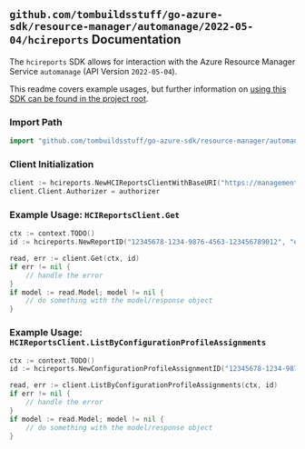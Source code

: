 
## `github.com/tombuildsstuff/go-azure-sdk/resource-manager/automanage/2022-05-04/hcireports` Documentation

The `hcireports` SDK allows for interaction with the Azure Resource Manager Service `automanage` (API Version `2022-05-04`).

This readme covers example usages, but further information on [using this SDK can be found in the project root](https://github.com/tombuildsstuff/go-azure-sdk/tree/main/docs).

### Import Path

```go
import "github.com/tombuildsstuff/go-azure-sdk/resource-manager/automanage/2022-05-04/hcireports"
```


### Client Initialization

```go
client := hcireports.NewHCIReportsClientWithBaseURI("https://management.azure.com")
client.Client.Authorizer = authorizer
```


### Example Usage: `HCIReportsClient.Get`

```go
ctx := context.TODO()
id := hcireports.NewReportID("12345678-1234-9876-4563-123456789012", "example-resource-group", "clusterValue", "configurationProfileAssignmentValue", "reportValue")

read, err := client.Get(ctx, id)
if err != nil {
	// handle the error
}
if model := read.Model; model != nil {
	// do something with the model/response object
}
```


### Example Usage: `HCIReportsClient.ListByConfigurationProfileAssignments`

```go
ctx := context.TODO()
id := hcireports.NewConfigurationProfileAssignmentID("12345678-1234-9876-4563-123456789012", "example-resource-group", "clusterValue", "configurationProfileAssignmentValue")

read, err := client.ListByConfigurationProfileAssignments(ctx, id)
if err != nil {
	// handle the error
}
if model := read.Model; model != nil {
	// do something with the model/response object
}
```
